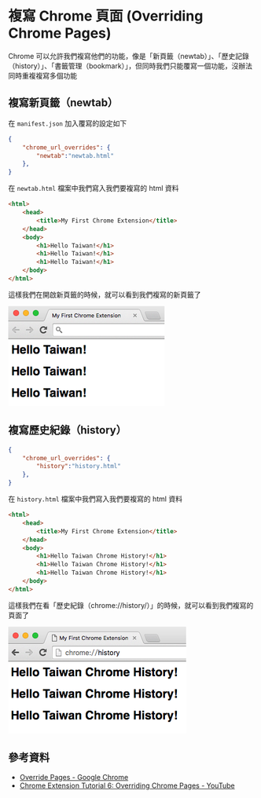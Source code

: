 # 複寫 Chrome 頁面 (Overriding Chrome Pages)

Chrome 可以允許我們複寫他們的功能，像是「新頁籤（newtab）」、「歷史記錄（history）」、「書籤管理（bookmark）」，但同時我們只能覆寫一個功能，沒辦法同時重複複寫多個功能

## 複寫新頁籤（newtab）

在 `manifest.json` 加入覆寫的設定如下

```json
{
    "chrome_url_overrides": {
        "newtab":"newtab.html"
    },
}
```

在 `newtab.html` 檔案中我們寫入我們要複寫的 html 資料

```html
<html>
    <head>
        <title>My First Chrome Extension</title>
    </head>
    <body>
        <h1>Hello Taiwan!</h1>
        <h1>Hello Taiwan!</h1>
        <h1>Hello Taiwan!</h1>
    </body>
</html>
```

這樣我們在開啟新頁籤的時候，就可以看到我們複寫的新頁籤了

![Override Chrome Pages Newtab](./images/override-chrome-pages-newtab-demo.png)

## 複寫歷史紀錄（history）

```json
{
    "chrome_url_overrides": {
        "history":"history.html"
    },
}
```

在 `history.html` 檔案中我們寫入我們要複寫的 html 資料

```html
<html>
    <head>
        <title>My First Chrome Extension</title>
    </head>
    <body>
        <h1>Hello Taiwan Chrome History!</h1>
        <h1>Hello Taiwan Chrome History!</h1>
        <h1>Hello Taiwan Chrome History!</h1>
    </body>
</html>
```

這樣我們在看「歷史紀錄（chrome://history/）」的時候，就可以看到我們複寫的頁面了

![Override Chrome Pages History](./images/override-chrome-pages-history-demo.png)

## 參考資料
* [Override Pages - Google Chrome](https://developer.chrome.com/extensions/override)
* [Chrome Extension Tutorial 6: Overriding Chrome Pages - YouTube](https://www.youtube.com/watch?v=bzXg7r-1IaY&list=PLYxzS__5yYQlWil-vQ-y7NR902ovyq1Xi&index=3#t=136.604988)
